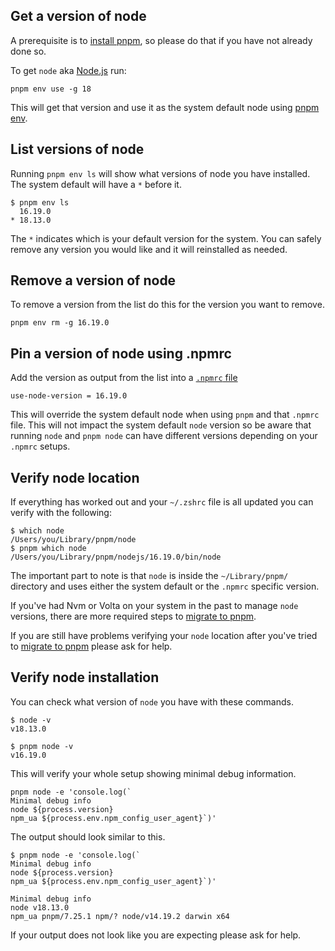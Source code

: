## Get a version of node

A prerequisite is to [install pnpm](install-pnpm.md), so please do that if you
have not already done so.

To get `node` aka [Node.js](https://nodejs.org/) run:

```shell
pnpm env use -g 18
```

This will get that version and use it as the system default node using
[pnpm env](https://pnpm.io/cli/env).

## List versions of node

Running `pnpm env ls` will show what versions of node you have installed. The
system default will have a `*` before it.

```shell-session
$ pnpm env ls
  16.19.0
* 18.13.0
```

The `*` indicates which is your default version for the system. You can safely
remove any version you would like and it will reinstalled as needed.

## Remove a version of node

To remove a version from the list do this for the version you want to remove.

```shell
pnpm env rm -g 16.19.0
```

## Pin a version of node using .npmrc

Add the version as output from the list into a
[`.npmrc` file](https://pnpm.io/npmrc#use-node-version)

```
use-node-version = 16.19.0
```

This will override the system default node when using `pnpm` and that `.npmrc`
file. This will not impact the system default `node` version so be aware that
running `node` and `pnpm node` can have different versions depending on your
`.npmrc` setups.

## Verify node location

If everything has worked out and your `~/.zshrc` file is all updated you can
verify with the following:

```shell-session
$ which node
/Users/you/Library/pnpm/node
$ pnpm which node
/Users/you/Library/pnpm/nodejs/16.19.0/bin/node
```

The important part to note is that `node` is inside the `~/Library/pnpm/`
directory and uses either the system default or the `.npmrc` specific version.

If you've had Nvm or Volta on your system in the past to manage `node` versions,
there are more required steps to [migrate to pnpm](migrate-to-pnpm.md).

If you are still have problems verifying your `node` location after you've tried
to [migrate to pnpm](migrate-to-pnpm.md) please ask for help.

## Verify node installation

You can check what version of `node` you have with these commands.

```shell-session
$ node -v
v18.13.0

$ pnpm node -v
v16.19.0
```

This will verify your whole setup showing minimal debug information.

```shell
pnpm node -e 'console.log(`
Minimal debug info
node ${process.version}
npm_ua ${process.env.npm_config_user_agent}`)'
```

The output should look similar to this.

```shell-session
$ pnpm node -e 'console.log(`
Minimal debug info
node ${process.version}
npm_ua ${process.env.npm_config_user_agent}`)'

Minimal debug info
node v18.13.0
npm_ua pnpm/7.25.1 npm/? node/v14.19.2 darwin x64
```

If your output does not look like you are expecting please ask for help.
